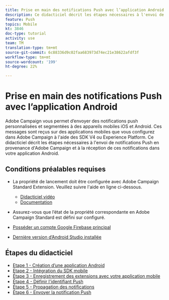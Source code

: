 ```yaml
---
title: Prise en main des notifications Push avec l’application Android
description: Ce didacticiel décrit les étapes nécessaires à l'envoi de notifications Push en provenance d'Adobe Campaign et à la réception de ces notifications dans votre application Android.
feature: Push
topics: Mobile
kt: 3846
doc-type: tutorial
activity: use
team: TM
translation-type: tm+mt
source-git-commit: 6c88336d9c02faa683973d74ec21e38622afdf3f
workflow-type: tm+mt
source-wordcount: '199'
ht-degree: 22%

---
```


# Prise en main des notifications Push avec l’application Android

Adobe Campaign vous permet d’envoyer des notifications push personnalisées et segmentées à des appareils mobiles iOS et Android.
Ces messages sont reçus sur des applications mobiles que vous configurez dans Adobe Campaign à l&#39;aide des SDK V4 ou Experience Platform.
Ce didacticiel décrit les étapes nécessaires à l&#39;envoi de notifications Push en provenance d&#39;Adobe Campaign et à la réception de ces notifications dans votre application Android.

## Conditions préalables requises

* La propriété de lancement doit être configurée avec Adobe Campaign Standard Extension. Veuillez suivre l&#39;aide en ligne ci-dessous.
   * [Didacticiel vidéo](https://video.tv.adobe.com/v/26224?quality=12&captions=fre_fr)
   * [Documentation](https://docs.adobe.com/content/help/en/campaign-learn/campaign-standard-tutorials/communication-channels/mobile/configure-mobile-apps-using-aep-sdk.html)

* Assurez-vous que l’état de la propriété correspondante en Adobe Campaign Standard est défini sur configuré.
* [Posséder un compte Google Firebase principal](https://firebase.google.com)
* [Dernière version d’Android Studio installée](https://developer.android.com/studio)

## Étapes du didacticiel

* [Etape 1 - Création d’une application Android](/help/tutorial-push-notifications-android/create-android-app.md)
* [Etape 2 - Intégration du SDK mobile](/help/tutorial-push-notifications-android/integrating-with-mobile-sdk.md)
* [Étape 3 - Enregistrement des extensions avec votre application mobile](/help/tutorial-push-notifications-android/register-mobile-extensions.md)
* [Étape 4 - Définir l&#39;identifiant Push](/help/tutorial-push-notifications-android/set-push-identifier.md)
* [Étape 5 - Propagation des notifications](/help/tutorial-push-notifications-android/propagate-notification.md)
* [Étape 6 - Envoyer la notification Push](/help/tutorial-push-notifications-android/send-push-notification.md)

